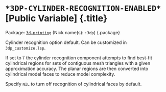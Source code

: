 # `*3DP-CYLINDER-RECOGNITION-ENABLED*` [Public Variable] {.title}

Package: [`3d-printing`](3D-PRINTING.pkg.md) (Nick name(s): `:3dp`) {.package}

Cylinder recognition option default. Can be customized in `3dp_customize.lsp`.

If set to `T` the cylinder recognition component attempts to find best-fit cylindrical
regions for sets of contiguous mesh triangles with a given approximation accuracy.
The planar regions are then converted into cylindrical model faces to
reduce model complexity.

Specify `NIL` to turn off recognition of cylindrical faces by default.


